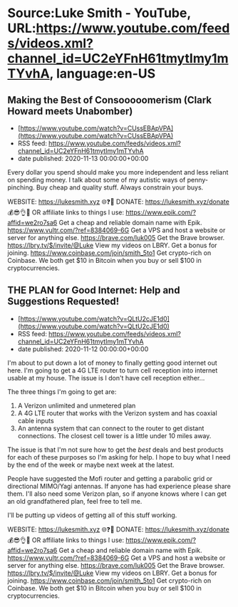 # Source:Luke Smith - YouTube, URL:https://www.youtube.com/feeds/videos.xml?channel_id=UC2eYFnH61tmytImy1mTYvhA, language:en-US

## Making the Best of Consooooomerism (Clark Howard meets Unabomber)
 - [https://www.youtube.com/watch?v=CUssEBApVPA](https://www.youtube.com/watch?v=CUssEBApVPA)
 - RSS feed: https://www.youtube.com/feeds/videos.xml?channel_id=UC2eYFnH61tmytImy1mTYvhA
 - date published: 2020-11-13 00:00:00+00:00

Every dollar you spend should make you more independent and less reliant on spending money. I talk about some of my autistic ways of penny-pinching. Buy cheap and quality stuff. Always constrain your buys.

WEBSITE: https://lukesmith.xyz 🌐❓🔎
DONATE: https://lukesmith.xyz/donate 💰😎👌💯
OR affiliate links to things l use:
https://www.epik.com/?affid=we2ro7sa6 Get a cheap and reliable domain name with Epik.
https://www.vultr.com/?ref=8384069-6G Get a VPS and host a website or server for anything else.
https://brave.com/luk005 Get the Brave browser.
https://lbry.tv/$/invite/@Luke View my videos on LBRY. Get a bonus for joining.
https://www.coinbase.com/join/smith_5to1 Get crypto-rich on Coinbase. We both get $10 in Bitcoin when you buy or sell $100 in cryptocurrencies.

## THE PLAN for Good Internet: Help and Suggestions Requested!
 - [https://www.youtube.com/watch?v=QLtU2cJE1d0](https://www.youtube.com/watch?v=QLtU2cJE1d0)
 - RSS feed: https://www.youtube.com/feeds/videos.xml?channel_id=UC2eYFnH61tmytImy1mTYvhA
 - date published: 2020-11-12 00:00:00+00:00

I'm about to put down a lot of money to finally getting good internet out here. I'm going to get a 4G LTE router to turn cell reception into internet usable at my house. The issue is I don't have cell reception either...

The three things I'm going to get are:
1) A Verizon unlimited and unmetered plan
2) A 4G LTE router that works with the Verizon system and has coaxial cable inputs
3) An antenna system that can connect to the router to get distant connections. The closest cell tower is a little under 10 miles away.

The issue is that I'm not sure how to get the *best* deals and best products for each of these purposes so I'm asking for help. I hope to buy what I need by the end of the week or maybe next week at the latest.

People have suggested the Mofi router and getting a parabolic grid or directional MIMO/Yagi antennas. If anyone has had experience please share them. I'll also need some Verizon plan, so if anyone knows where I can get an old grandfathered plan, feel free to tell me.

I'll be putting up videos of getting all of this stuff working.

WEBSITE: https://lukesmith.xyz 🌐❓🔎
DONATE: https://lukesmith.xyz/donate 💰😎👌💯
OR affiliate links to things l use:
https://www.epik.com/?affid=we2ro7sa6 Get a cheap and reliable domain name with Epik.
https://www.vultr.com/?ref=8384069-6G Get a VPS and host a website or server for anything else.
https://brave.com/luk005 Get the Brave browser.
https://lbry.tv/$/invite/@Luke View my videos on LBRY. Get a bonus for joining.
https://www.coinbase.com/join/smith_5to1 Get crypto-rich on Coinbase. We both get $10 in Bitcoin when you buy or sell $100 in cryptocurrencies.


